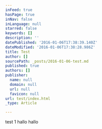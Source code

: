 ```yaml
---
inFeed: true
hasPage: true
inNav: false
inLanguage: null
starred: false
keywords: []
description: ''
datePublished: '2016-01-06T17:38:39.140Z'
dateModified: '2016-01-06T17:38:28.986Z'
title: Test
author: []
sourcePath: _posts/2016-01-06-test.md
published: true
authors: []
publisher:
  name: null
  domain: null
  url: null
  favicon: null
url: test/index.html
_type: Article

---
```

test 1 hallo hallo